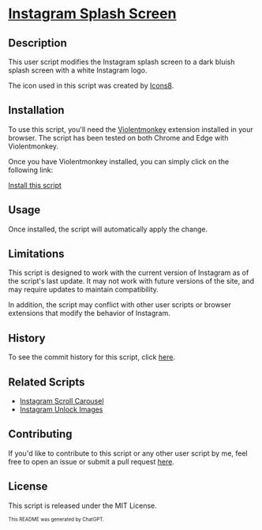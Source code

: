 # [Instagram Splash Screen](https://github.com/JenieX/user-js/tree/main/src/user-js/ig-splash-screen)

## Description

This user script modifies the Instagram splash screen to a dark bluish splash screen with a white Instagram logo.

The icon used in this script was created by [Icons8](https://icons8.com).

## Installation

To use this script, you'll need the [Violentmonkey](https://violentmonkey.github.io) extension installed in your browser. The script has been tested on both Chrome and Edge with Violentmonkey.

Once you have Violentmonkey installed, you can simply click on the following link:

[Install this script](https://github.com/JenieX/user-js/raw/main/dist/ig-splash-screen/ig-splash-screen.user.js)

## Usage

Once installed, the script will automatically apply the change.

## Limitations

This script is designed to work with the current version of Instagram as of the script's last update. It may not work with future versions of the site, and may require updates to maintain compatibility.

In addition, the script may conflict with other user scripts or browser extensions that modify the behavior of Instagram.

## History

To see the commit history for this script, click [here](https://github.com/JenieX/user-js/commits/main?path=src/user-js/ig-splash-screen).

## Related Scripts

- [Instagram Scroll Carousel](https://github.com/JenieX/user-js/tree/main/src/user-js/ig-scroll-carousel)
- [Instagram Unlock Images](https://github.com/JenieX/user-js/tree/main/src/user-js/ig-unlock-images)

## Contributing

If you'd like to contribute to this script or any other user script by me, feel free to open an issue or submit a pull request [here](https://github.com/JenieX/user-js/issues).

## License

This script is released under the MIT License.

<sub><sup>This README was generated by ChatGPT.</sup></sub>
